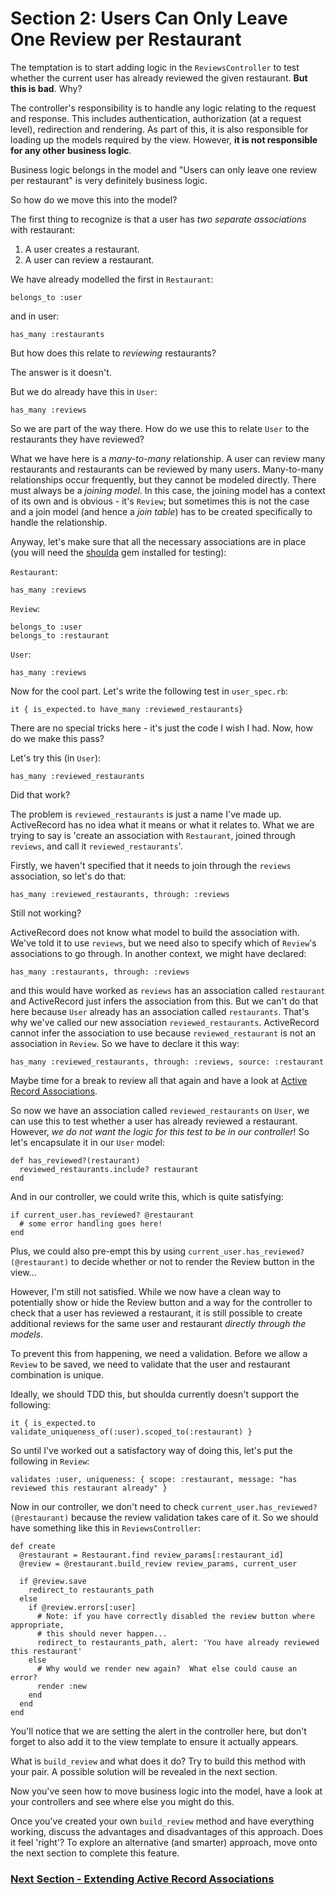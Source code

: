 # Section 2: Users Can Only Leave One Review per Restaurant

The temptation is to start adding logic in the `ReviewsController` to test whether the current user has already reviewed the given restaurant.  **But this is bad**.  Why?

The controller's responsibility is to handle any logic relating to the request and response.  This includes authentication, authorization (at a request level), redirection and rendering.  As part of this, it is also responsible for loading up the models required by the view.  However, **it is not responsible for any other business logic**.

Business logic belongs in the model and "Users can only leave one review per restaurant" is very definitely business logic.

So how do we move this into the model?

The first thing to recognize is that a user has _two separate associations_ with restaurant:
1. A user creates a restaurant.
2. A user can review a restaurant.

We have already modelled the first in `Restaurant`:

```
belongs_to :user
```
and in user:
```
has_many :restaurants
```
But how does this relate to _reviewing_ restaurants?

The answer is it doesn't.

But we do already have this in `User`:
```
has_many :reviews
```
So we are part of the way there.  How do we use this to relate `User` to the restaurants they have reviewed?

What we have here is a _many-to-many_ relationship.  A user can review many restaurants and restaurants can be reviewed by many users.  Many-to-many relationships occur frequently, but they cannot be modeled directly.  There must always be a _joining model_.  In this case, the joining model has a context of its own and is obvious - it's `Review`; but sometimes this is not the case and a join model (and hence a _join table_) has to be created specifically to handle the relationship.

Anyway, let's make sure that all the necessary associations are in place (you will need the [shoulda](https://rubygems.org/gems/shoulda/versions/3.5.0) gem installed for testing):

`Restaurant`:
```
has_many :reviews
```
`Review`:
```
belongs_to :user
belongs_to :restaurant
```
`User`:
```
has_many :reviews
```

Now for the cool part.  Let's write the following test in `user_spec.rb`:
```
it { is_expected.to have_many :reviewed_restaurants}
```
There are no special tricks here - it's just the code I wish I had.  Now, how do we make this pass?

Let's try this (in `User`):
```
has_many :reviewed_restaurants
```
Did that work?

The problem is `reviewed_restaurants` is just a name I've made up.  ActiveRecord has no idea what it means or what it relates to.  What we are trying to say is 'create an association with `Restaurant`, joined through `reviews`, and call it `reviewed_restaurants`'.

Firstly, we haven't specified that it needs to join through the `reviews` association, so let's do that:

```
has_many :reviewed_restaurants, through: :reviews
```
Still not working?

ActiveRecord does not know what model to build the association with.  We've told it to use `reviews`, but we need also to specify which of `Review`'s associations to go through.  In another context, we might have declared:
```
has_many :restaurants, through: :reviews
```
and this would have worked as `reviews` has an association called `restaurant` and ActiveRecord just infers the association from this.  But we can't do that here because `User` already has an association called `restaurants`.  That's why we've called our new association `reviewed_restaurants`.  ActiveRecord cannot infer the association to use because `reviewed_restaurant` is not an association in `Review`.
So we have to declare it this way:
```
has_many :reviewed_restaurants, through: :reviews, source: :restaurant
```

Maybe time for a break to review all that again and have a look at [Active Record Associations](http://guides.rubyonrails.org/association_basics.html).


So now we have an association called `reviewed_restaurants` on `User`, we can use this to test whether a user has already reviewed a restaurant.  However, _we do not want the logic for this test to be in our controller_!  So let's encapsulate it in our `User` model:
```
def has_reviewed?(restaurant)
  reviewed_restaurants.include? restaurant
end
```
And in our controller, we could write this, which is quite satisfying:
```
if current_user.has_reviewed? @restaurant
  # some error handling goes here!
end
```
Plus, we could also pre-empt this by using `current_user.has_reviewed?(@restaurant)` to decide whether or not to render the Review button in the view...


However, I'm still not satisfied.  While we now have a clean way to potentially show or hide the Review button and a way for the controller to check that a user has reviewed a restaurant, it is still possible to create additional reviews for the same user and restaurant _directly through the models_.

To prevent this from happening, we need a validation.  Before we allow a `Review` to be saved, we need to validate that the user and restaurant combination is unique.

Ideally, we should TDD this, but shoulda currently doesn't support the following:
```
it { is_expected.to validate_uniqueness_of(:user).scoped_to(:restaurant) }
```

So until I've worked out a satisfactory way of doing this, let's put the following in `Review`:
```
validates :user, uniqueness: { scope: :restaurant, message: "has reviewed this restaurant already" }
```

Now in our controller, we don't need to check `current_user.has_reviewed?(@restaurant)` because the review validation takes care of it.  So we should have something like this in `ReviewsController`:
```
def create
  @restaurant = Restaurant.find review_params[:restaurant_id]
  @review = @restaurant.build_review review_params, current_user

  if @review.save
    redirect_to restaurants_path
  else
    if @review.errors[:user]
      # Note: if you have correctly disabled the review button where appropriate,
      # this should never happen...
      redirect_to restaurants_path, alert: 'You have already reviewed this restaurant'
    else
      # Why would we render new again?  What else could cause an error?
      render :new
    end
  end
end
```
You'll notice that we are setting the alert in the controller here, but don't forget to also add it to the view template to ensure it actually appears.

What is `build_review` and what does it do? Try to build this method with your pair. A possible solution will be revealed in the next section.

Now you've seen how to move business logic into the model, have a look at your controllers and see where else you might do this.

Once you've created your own `build_review` method and have everything working, discuss the advantages and disadvantages of this approach.  Does it feel 'right'?  To explore an alternative (and smarter) approach, move onto the next section to complete this feature.

### [Next Section - Extending Active Record Associations](3_extending_associations.md)
